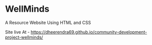 # WellMinds
A Resource Website Using HTML and CSS


Site live At - https://dheerendra69.github.io/community-development-project-wellminds/

